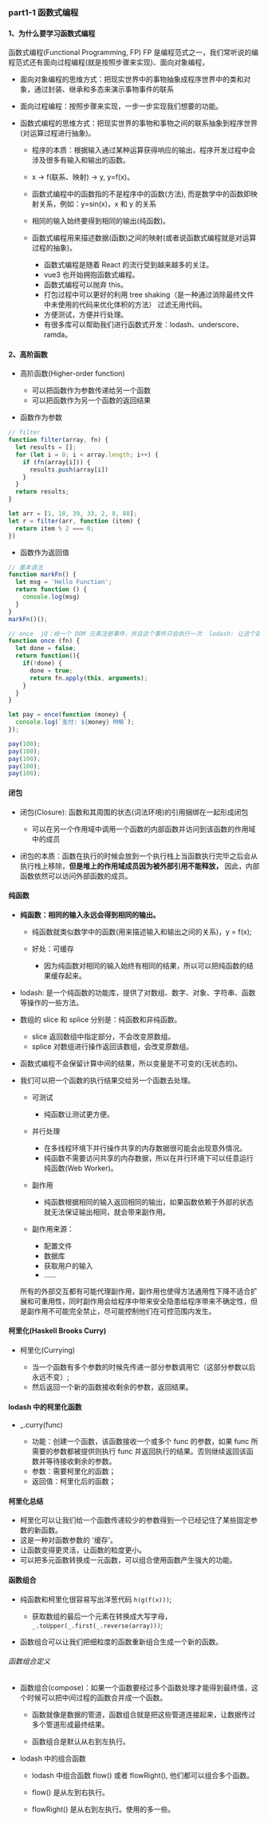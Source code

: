 ### part1-1 函数式编程

#### 1、为什么要学习函数式编程

函数式编程(Functional Programming, FP) FP 是编程范式之一，我们常听说的编程范式还有面向过程编程(就是按照步骤来实现)、面向对象编程，

- 面向对象编程的思维方式：把现实世界中的事物抽象成程序世界中的类和对象，通过封装、继承和多态来演示事物事件的联系
- 面向过程编程：按照步骤来实现，一步一步实现我们想要的功能。
- 函数式编程的思维方式：把现实世界的事物和事物之间的联系抽象到程序世界(对运算过程进行抽象)。

    - 程序的本质：根据输入通过某种运算获得响应的输出，程序开发过程中会涉及很多有输入和输出的函数。
    - x -> f(联系、映射) -> y, y=f(x)。
    - 函数式编程中的函数指的不是程序中的函数(方法), 而是数学中的函数即映射关系，例如：y=sin(x)，x 和 y 的关系
    - 相同的输入始终要得到相同的输出(纯函数)。
    - 函数式编程用来描述数据(函数)之间的映射(或者说函数式编程就是对运算过程的抽象)。

        - 函数式编程是随着 React 的流行受到越来越多的关注。
        - vue3 也开始拥抱函数式编程。
        - 函数式编程可以抛弃 this。
        - 打包过程中可以更好的利用 tree shaking（是一种通过消除最终文件中未使用的代码来优化体积的方法） 过滤无用代码。
        - 方便测试，方便并行处理。
        - 有很多库可以帮助我们进行函数式开发：lodash、underscore、ramda。

#### 2、高阶函数

- 高阶函数(Higher-order function)

    - 可以把函数作为参数传递给另一个函数
    - 可以把函数作为另一个函数的返回结果

- 函数作为参数

```javascript
// filter 
function filter(array, fn) {
  let results = [];
  for (let i = 0; i < array.length; i++) {
    if (fn(array[i])) {
      results.push(array[i])
    }
  }
  return results;
}

let arr = [1, 10, 39, 33, 2, 8, 88];
let r = filter(arr, function (item) {
  return item % 2 === 0;
})
```

- 函数作为返回值
```javascript
// 基本语法
function markFn() {
  let msg = 'Hello Function';
  return function () {
    console.log(msg)
  }
}
markFn()();
```

```javascript
// once  jQ：给一个 DOM 元素注册事件，并且这个事件只会执行一次  lodash: 让这个函数只执行一次
function once (fn) {
  let done = false;
  return function(){
    if(!done) {
      done = true;
      return fn.apply(this, arguments);
    } 
  }
}

let pay = once(function (money) {
  console.log(`支付: ${money} RMB`);
});

pay(100);
pay(100);
pay(100);
pay(100);
pay(100);
```

#### 闭包

- 闭包(Closure): 函数和其周围的状态(词法环境)的引用捆绑在一起形成闭包
    
    - 可以在另一个作用域中调用一个函数的内部函数并访问到该函数的作用域中的成员
    
- 闭包的本质：函数在执行的时候会放到一个执行栈上当函数执行完毕之后会从执行栈上移除，**但是堆上的作用域成员因为被外部引用不能释放，** 因此，内部函数依然可以访问外部函数的成员。

#### 纯函数

- **纯函数：相同的输入永远会得到相同的输出。**

    - 纯函数就类似数学中的函数(用来描述输入和输出之间的关系)，y = f(x);
      
    - 好处：可缓存
        
        - 因为纯函数对相同的输入始终有相同的结果，所以可以把纯函数的结果缓存起来。
    
- lodash: 是一个纯函数的功能库，提供了对数组、数字、对象、字符串、函数等操作的一些方法。
- 数组的 slice 和 splice 分别是：纯函数和非纯函数。

    - slice 返回数组中指定部分，不会改变原数组。
    - splice 对数组进行操作返回该数组，会改变原数组。
    
- 函数式编程不会保留计算中间的结果，所以变量是不可变的(无状态的)。
- 我们可以把一个函数的执行结果交给另一个函数去处理。

    - 可测试
        
        - 纯函数让测试更方便。
    
    - 并行处理
    
        - 在多线程环境下并行操作共享的内存数据很可能会出现意外情况。
        - 纯函数不需要访问共享的内存数据，所以在并行环境下可以任意运行纯函数(Web Worker)。
    
    - 副作用
    
        - 纯函数根据相同的输入返回相同的输出，如果函数依赖于外部的状态就无法保证输出相同，就会带来副作用。
    
    - 副作用来源：
    
        - 配置文件
        - 数据库
        - 获取用户的输入
        - ......
    
    所有的外部交互都有可能代理副作用，副作用也使得方法通用性下降不适合扩展和可重用性，同时副作用会给程序中带来安全隐患给程序带来不确定性，但是副作用不可能完全禁止，尽可能控制他们在可控范围内发生。
  
#### 柯里化(Haskell Brooks Curry)

- 柯里化(Currying)

    - 当一个函数有多个参数的时候先传递一部分参数调用它（这部分参数以后永远不变）;
    - 然后返回一个新的函数接收剩余的参数，返回结果。
    
#### lodash 中的柯里化函数

- _.curry(func)

    - 功能：创建一个函数，该函数接收一个或多个 func 的参数，如果 func 所需要的参数都被提供则执行 func 并返回执行的结果。否则继续返回该函数并等待接收剩余的参数。
    - 参数：需要柯里化的函数；
    - 返回值：柯里化后的函数；
    
#### 柯里化总结

- 柯里化可以让我们给一个函数传递较少的参数得到一个已经记住了某些固定参数的新函数。
- 这是一种对函数参数的 '缓存'。
- 让函数变得更灵活，让函数的粒度更小。
- 可以把多元函数转换成一元函数，可以组合使用函数产生强大的功能。

#### 函数组合

- 纯函数和柯里化很容易写出洋葱代码 ```h(g(f(x)))```;

  - 获取数组的最后一个元素在转换成大写字母，```_.toUpper(_.first(_.reverse(array)))```;
    
- 函数组合可以让我们把细粒度的函数重新组合生成一个新的函数。

###### 函数组合定义

- 函数组合(compose)：如果一个函数要经过多个函数处理才能得到最终值，这个时候可以把中间过程的函数合并成一个函数。

    - 函数就像是数据的管道，函数组合就是把这些管道连接起来，让数据传过多个管道形成最终结果。
    
    - 函数组合是默认从右到左执行。
    
- lodash 中的组合函数

    - lodash 中组合函数 flow() 或者 flowRight(), 他们都可以组合多个函数。
    
    - flow() 是从左到右执行。
    
    - flowRight() 是从右到左执行。使用的多一些。
